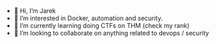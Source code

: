 - 👋 Hi, I’m Jarek
- 👀 I’m interested in Docker, automation and security.
- 🌱 I’m currently learning doing CTFs on THM (check my rank)
- 💞️ I’m looking to collaborate on anything related to devops / security 



